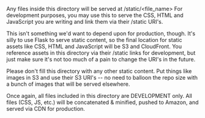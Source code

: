 Any files inside this directory will be served at /static/\<file\_name\>
For development purposes, you may use this to serve the
CSS, HTML and JavaScript you are writing and link them via their /static URI's.

This isn't something we'd want to depend upon for production, though.
It's silly to use Flask to serve static content,
so the final location for static assets like CSS, HTML and JavaScript
will be S3 and CloudFront.
You reference assets in this directory via their /static links
for development, but just make sure it's not too much of a pain to
change the URI's in the future.

Please don't fill this directory with any other static content.
Put things like images in S3 and use their S3 URI's --
no need to balloon the repo size with a bunch of images
that will be served elsewhere.

Once again, all files included in this directory are DEVELOPMENT only.
All files (CSS, JS, etc.) will be concatenated & minified,
pushed to Amazon, and served via CDN for production.
